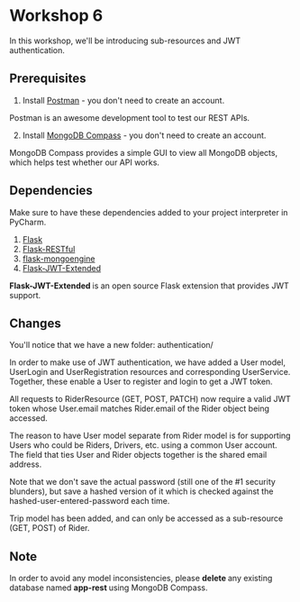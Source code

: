 # Workshop 6

In this workshop, we'll be introducing sub-resources and JWT authentication.

## Prerequisites

1. Install [Postman](https://www.postman.com/downloads/) - you don't need to create an account.

Postman is an awesome development tool to test our REST APIs.

2. Install [MongoDB Compass](https://www.mongodb.com/try/download/compass) - you don't need to create an account.

MongoDB Compass provides a simple GUI to view all MongoDB objects, which helps test whether our API works.

## Dependencies
Make sure to have these dependencies added to your project interpreter in PyCharm.

1. [Flask](https://flask.palletsprojects.com/en/1.1.x/)
2. [Flask-RESTful](https://flask-restful.readthedocs.io/en/latest/)
3. [flask-mongoengine](https://docs.mongoengine.org/projects/flask-mongoengine/en/latest/)
4. [Flask-JWT-Extended](https://flask-jwt-extended.readthedocs.io/en/stable/)

<b> Flask-JWT-Extended </b> is an open source Flask extension that provides JWT support.

## Changes

You'll notice that we have a new folder: authentication/ 

In order to make use of JWT authentication, we have added a User model, UserLogin and UserRegistration resources and corresponding UserService. Together, these enable a User to register and login to get a JWT token.

All requests to RiderResource (GET, POST, PATCH) now require a valid JWT token whose User.email matches Rider.email of the Rider object being accessed.

The reason to have User model separate from Rider model is for supporting Users who could be Riders, Drivers, etc. using a common User account. The field that ties User and Rider objects together is the shared email address.

Note that we don't save the actual password (still one of the #1 security blunders), but save a hashed version of it which is checked against the hashed-user-entered-password each time.

Trip model has been added, and can only be accessed as a sub-resource (GET, POST) of Rider.

## Note

In order to avoid any model inconsistencies, please <b> delete </b> any existing database named <b> app-rest </b> using MongoDB Compass.